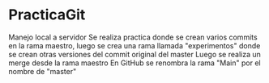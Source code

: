 # PracticaGit
Manejo local a servidor
Se realiza practica donde se crean varios commits en la rama maestro, luego se crea una rama llamada "experimentos" donde se crean otras versiones del commit original del master
Luego se realiza un merge desde la rama maestro
En GitHub se renombra la rama "Main" por el nombre de "master"
